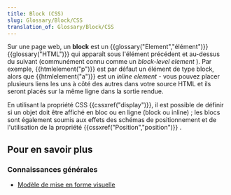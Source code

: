 ```yaml
---
title: Block (CSS)
slug: Glossary/Block/CSS
translation_of: Glossary/Block/CSS
---
```


Sur une page web, un **block** est un {{glossary("Element","élément")}} {{glossary("HTML")}} qui apparaît sous l'élément précédent et au-dessus du suivant (communément connu comme un _block-level element_ ). Par exemple, {{htmlelement("p")}} est par défaut un élément de type block, alors que {{htmlelement("a")}} est un _inline element -_ vous pouvez placer plusieurs liens les uns à côté des autres dans votre source HTML et ils seront placés sur la même ligne dans la sortie rendue.

En utilisant la propriété CSS {{cssxref("display")}}, il est possible de définir si un objet doit être affiché en bloc ou en ligne (block ou inline) ; les blocs sont également soumis aux effets des schémas de positionnement et de l'utilisation de la propriété {{cssxref("Position","position")}} .

## Pour en savoir plus

### Connaissances générales

- [Modèle de mise en forme visuelle](/fr/docs/Web/CSS/Modèle_de_mise_en_forme_visuelle)
